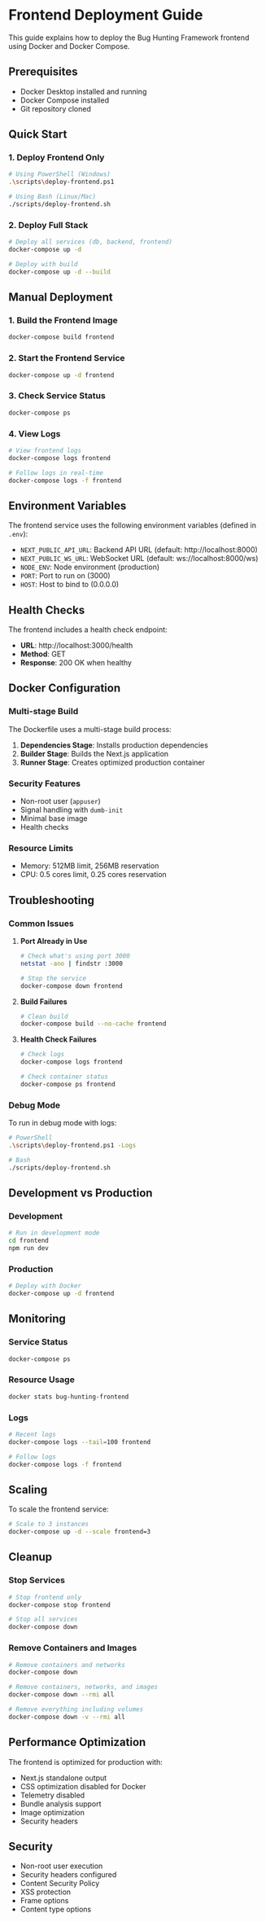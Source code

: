 # Frontend Deployment Guide

This guide explains how to deploy the Bug Hunting Framework frontend using Docker and Docker Compose.

## Prerequisites

- Docker Desktop installed and running
- Docker Compose installed
- Git repository cloned

## Quick Start

### 1. Deploy Frontend Only

```bash
# Using PowerShell (Windows)
.\scripts\deploy-frontend.ps1

# Using Bash (Linux/Mac)
./scripts/deploy-frontend.sh
```

### 2. Deploy Full Stack

```bash
# Deploy all services (db, backend, frontend)
docker-compose up -d

# Deploy with build
docker-compose up -d --build
```

## Manual Deployment

### 1. Build the Frontend Image

```bash
docker-compose build frontend
```

### 2. Start the Frontend Service

```bash
docker-compose up -d frontend
```

### 3. Check Service Status

```bash
docker-compose ps
```

### 4. View Logs

```bash
# View frontend logs
docker-compose logs frontend

# Follow logs in real-time
docker-compose logs -f frontend
```

## Environment Variables

The frontend service uses the following environment variables (defined in `.env`):

- `NEXT_PUBLIC_API_URL`: Backend API URL (default: http://localhost:8000)
- `NEXT_PUBLIC_WS_URL`: WebSocket URL (default: ws://localhost:8000/ws)
- `NODE_ENV`: Node environment (production)
- `PORT`: Port to run on (3000)
- `HOST`: Host to bind to (0.0.0.0)

## Health Checks

The frontend includes a health check endpoint:

- **URL**: http://localhost:3000/health
- **Method**: GET
- **Response**: 200 OK when healthy

## Docker Configuration

### Multi-stage Build

The Dockerfile uses a multi-stage build process:

1. **Dependencies Stage**: Installs production dependencies
2. **Builder Stage**: Builds the Next.js application
3. **Runner Stage**: Creates optimized production container

### Security Features

- Non-root user (`appuser`)
- Signal handling with `dumb-init`
- Minimal base image
- Health checks

### Resource Limits

- Memory: 512MB limit, 256MB reservation
- CPU: 0.5 cores limit, 0.25 cores reservation

## Troubleshooting

### Common Issues

1. **Port Already in Use**
   ```bash
   # Check what's using port 3000
   netstat -ano | findstr :3000
   
   # Stop the service
   docker-compose down frontend
   ```

2. **Build Failures**
   ```bash
   # Clean build
   docker-compose build --no-cache frontend
   ```

3. **Health Check Failures**
   ```bash
   # Check logs
   docker-compose logs frontend
   
   # Check container status
   docker-compose ps frontend
   ```

### Debug Mode

To run in debug mode with logs:

```bash
# PowerShell
.\scripts\deploy-frontend.ps1 -Logs

# Bash
./scripts/deploy-frontend.sh
```

## Development vs Production

### Development

```bash
# Run in development mode
cd frontend
npm run dev
```

### Production

```bash
# Deploy with Docker
docker-compose up -d frontend
```

## Monitoring

### Service Status

```bash
docker-compose ps
```

### Resource Usage

```bash
docker stats bug-hunting-frontend
```

### Logs

```bash
# Recent logs
docker-compose logs --tail=100 frontend

# Follow logs
docker-compose logs -f frontend
```

## Scaling

To scale the frontend service:

```bash
# Scale to 3 instances
docker-compose up -d --scale frontend=3
```

## Cleanup

### Stop Services

```bash
# Stop frontend only
docker-compose stop frontend

# Stop all services
docker-compose down
```

### Remove Containers and Images

```bash
# Remove containers and networks
docker-compose down

# Remove containers, networks, and images
docker-compose down --rmi all

# Remove everything including volumes
docker-compose down -v --rmi all
```

## Performance Optimization

The frontend is optimized for production with:

- Next.js standalone output
- CSS optimization disabled for Docker
- Telemetry disabled
- Bundle analysis support
- Image optimization
- Security headers

## Security

- Non-root user execution
- Security headers configured
- Content Security Policy
- XSS protection
- Frame options
- Content type options 